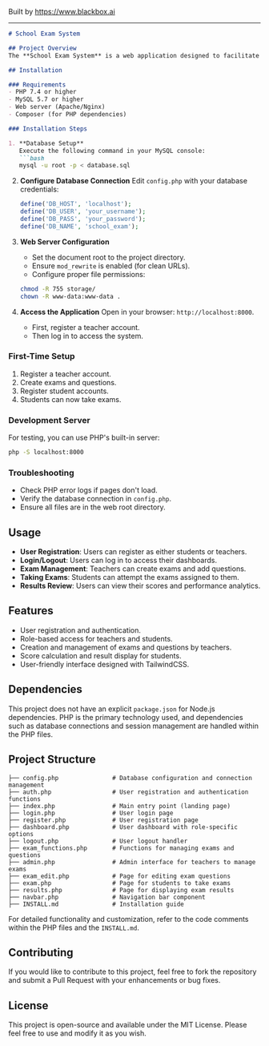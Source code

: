 
Built by https://www.blackbox.ai

---

```markdown
# School Exam System

## Project Overview
The **School Exam System** is a web application designed to facilitate the registration of users, management of exams, and the evaluation of student performance. This system supports both students and teachers, allowing teachers to create and manage exams, while students can register, take exams, and view their results.

## Installation

### Requirements
- PHP 7.4 or higher
- MySQL 5.7 or higher
- Web server (Apache/Nginx)
- Composer (for PHP dependencies)

### Installation Steps

1. **Database Setup**
   Execute the following command in your MySQL console:
   ```bash
   mysql -u root -p < database.sql
   ```

2. **Configure Database Connection**
   Edit `config.php` with your database credentials:
   ```php
   define('DB_HOST', 'localhost');
   define('DB_USER', 'your_username');
   define('DB_PASS', 'your_password'); 
   define('DB_NAME', 'school_exam');
   ```

3. **Web Server Configuration**
   - Set the document root to the project directory.
   - Ensure `mod_rewrite` is enabled (for clean URLs).
   - Configure proper file permissions:
   ```bash
   chmod -R 755 storage/
   chown -R www-data:www-data .
   ```

4. **Access the Application**
   Open in your browser: `http://localhost:8000`. 
   - First, register a teacher account.
   - Then log in to access the system.

### First-Time Setup
1. Register a teacher account.
2. Create exams and questions.
3. Register student accounts.
4. Students can now take exams.

### Development Server
For testing, you can use PHP's built-in server:
```bash
php -S localhost:8000
```

### Troubleshooting
- Check PHP error logs if pages don't load.
- Verify the database connection in `config.php`.
- Ensure all files are in the web root directory.

## Usage
- **User Registration**: Users can register as either students or teachers.
- **Login/Logout**: Users can log in to access their dashboards.
- **Exam Management**: Teachers can create exams and add questions.
- **Taking Exams**: Students can attempt the exams assigned to them.
- **Results Review**: Users can view their scores and performance analytics.

## Features
- User registration and authentication.
- Role-based access for teachers and students.
- Creation and management of exams and questions by teachers.
- Score calculation and result display for students.
- User-friendly interface designed with TailwindCSS.

## Dependencies
This project does not have an explicit `package.json` for Node.js dependencies. PHP is the primary technology used, and dependencies such as database connections and session management are handled within the PHP files.

## Project Structure
```
├── config.php               # Database configuration and connection management
├── auth.php                 # User registration and authentication functions
├── index.php                # Main entry point (landing page)
├── login.php                # User login page
├── register.php             # User registration page
├── dashboard.php            # User dashboard with role-specific options
├── logout.php               # User logout handler
├── exam_functions.php       # Functions for managing exams and questions
├── admin.php                # Admin interface for teachers to manage exams
├── exam_edit.php            # Page for editing exam questions
├── exam.php                 # Page for students to take exams
├── results.php              # Page for displaying exam results
├── navbar.php               # Navigation bar component
├── INSTALL.md               # Installation guide
```

For detailed functionality and customization, refer to the code comments within the PHP files and the `INSTALL.md`.

## Contributing
If you would like to contribute to this project, feel free to fork the repository and submit a Pull Request with your enhancements or bug fixes.

## License
This project is open-source and available under the MIT License. Please feel free to use and modify it as you wish.
```